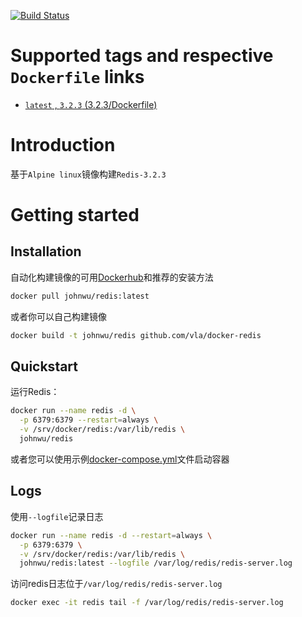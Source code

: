 [![Build Status ](https://travis-ci.org/vla/docker-redis.svg?branch=master)](https://travis-ci.org/vla/docker-redis)

# Supported tags and respective `Dockerfile` links

- [`latest` , `3.2.3`  (3.2.3/Dockerfile)](https://github.com/vla/docker-redis/blob/master/Dockerfile)

# Introduction

基于`Alpine linux`镜像构建`Redis-3.2.3`

# Getting started

## Installation

自动化构建镜像的可用[Dockerhub](https://hub.docker.com/r/johnwu/redis)和推荐的安装方法

```bash
docker pull johnwu/redis:latest
```

或者你可以自己构建镜像

```bash
docker build -t johnwu/redis github.com/vla/docker-redis
```

## Quickstart

运行Redis：

```bash
docker run --name redis -d \
  -p 6379:6379 --restart=always \
  -v /srv/docker/redis:/var/lib/redis \
  johnwu/redis
```

或者您可以使用示例[docker-compose.yml](docker-compose.yml)文件启动容器


## Logs

使用`--logfile`记录日志

```bash
docker run --name redis -d --restart=always \
  -p 6379:6379 \
  -v /srv/docker/redis:/var/lib/redis \
  johnwu/redis:latest --logfile /var/log/redis/redis-server.log
```
访问redis日志位于`/var/log/redis/redis-server.log`
```bash
docker exec -it redis tail -f /var/log/redis/redis-server.log
```
